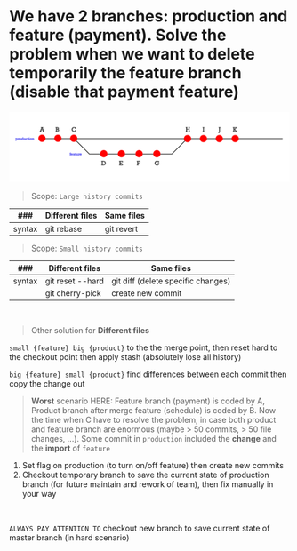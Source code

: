 # We have 2 branches: production and feature (payment). Solve the problem when we want to delete temporarily the feature branch (disable that payment feature)
![Popular scenario](/important.png)

> Scope: `Large history commits`

|    ###    | Different files                     | Same files                          |
|:---------:| ----------------------------------- | ----------------------------------- |
| syntax    | git rebase                          | git revert                          |

> Scope: `Small history commits`

|    ###    | Different files                     | Same files                          |
|:---------:| ----------------------------------- | ----------------------------------- |
| syntax    | git reset --hard                    | git diff (delete specific changes)  |
|           | git cherry-pick                     | create new commit                   |
<br/>

> Other solution for **Different files**

`small {feature} big {product}` to the the merge point, then reset hard to the checkout point then apply stash (absolutely lose all history)

`big {feature} small {product}` find differences between each commit then copy the change out
<br/>

> **Worst** scenario HERE: Feature branch (payment) is coded by A, Product branch after merge feature (schedule) is coded by B. Now the time when C have to resolve the problem, in case both product and feature branch are enormous (maybe > 50 commits, > 50 file changes, ...). Some commit in `production` included the **change** and the **import** of `feature`

  1. Set flag on production (to turn on/off feature) then create new commits
  2. Checkout temporary branch to save the current state of production branch (for future maintain and rework of team), then fix manually in your way
<br/>

`ALWAYS PAY ATTENTION TO` checkout new branch to save current state of master branch (in hard scenario)